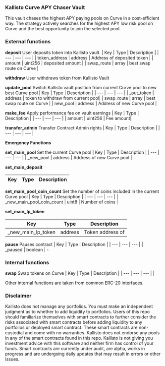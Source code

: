 ### Kallisto Curve APY Chaser Vault
This vault chases the highest APY paying pools on Curve in a cost-efficient way. The strategy actively searches for the highest APY low risk pool on Curve and the best opportunity to join the selected pool. 


### External functions
**deposit**
User deposits token into Kallisto vault.
| Key | Type | Description |
| --- | --- | --- |
| token_address | address | Address of deposited token |
| amount | uint256 | deposited amount |
| swap_route |  array | best swap route on Curve |

**withdraw**
User withdraws token from Kallisto Vault


**update_pool**
Switch Kallisto vault position from current Curve pool to new best Curve pool
| Key | Type | Description |
| --- | --- | --- |
| _out_token | address | token to withdraw from current pool|
| swap_route |  array | best swap route on Curve |
| new_pool | address | Address of new Curve pool |

**make_fee**
Apply performance fee on vault earnings
| Key | Type | Description |
| --- | --- | --- |
| amount | uint256 | Fee amount|

**transfer_admin**
Transfer Contract Admin rights
| Key | Type | Description |
| --- | --- | --- |

**Emergency Functions**

**set_main_pool**
Set the current Curve pool
| Key | Type | Description |
| --- | --- | --- |
| _new_pool | address | Address of new Curve pool |

**set_main_deposit**

| Key | Type | Description |
| --- | --- | --- |


**set_main_pool_coin_count**
Set the number of coins included in the current Curve pool
| Key | Type | Description |
| --- | --- | --- |
| _new_main_pool_coin_count | uint8 | Number of coins |


**set_main_lp_token**

| Key | Type | Description |
| --- | --- | --- |
| _new_main_lp_token | address | Token address of

**pause**
Pauses contract
| Key | Type | Description |
| --- | --- | --- |
| _paused | boolean | -


### Internal functions

**swap**
Swap tokens on Curve
| Key | Type | Description |
| --- | --- | --- |
|






Other internal functions are taken from common ERC-20 interfaces.


### Disclaimer
Kallisto does not manage any portfolios. You must make an independent judgment as to whether to add liquidity to portfolios. Users of this repo should familiarize themselves with smart contracts to further consider the risks associated with smart contracts before adding liquidity to any portfolios or deployed smart contract. These smart contracts are non-custodial and come with no warranties. Kallisto does not endorse any pools in any of the smart contracts found in this repo. Kallisto is not giving you investment advice with this software and neither firm has control of your funds. Smart contracts are currently under audit, are alpha, works in progress and are undergoing daily updates that may result in errors or other issues.
